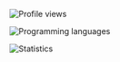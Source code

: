 ![Profile views](https://komarev.com/ghpvc/?username=booky10&style=flat-square&color=272822)

![Programming languages](https://booky10-readme-stats.vercel.app/api/top-langs/?username=booky10&hide_title=true&hide_border=true&theme=monokai&count_private=false)

![Statistics](https://booky10-readme-stats.vercel.app/api?username=booky10&show_icons=true&hide_border=true&hide_title=true&include_all_commits=true&count_private=true&theme=monokai)
